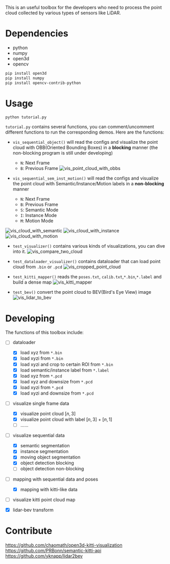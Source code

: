 This is an useful toolbox for the developers who need to process the point cloud collected by various types of sensors like LiDAR.

# Dependencies
- python
- numpy
- open3d
- opencv
```bash
pip install open3d
pip install numpy
pip install opencv-contrib-python
```

# Usage

```bash
python tutorial.py
```

`tutorial.py` contains several functions, you can comment/uncomment different functions to run the corresponding demos. Here are the functions:
- `vis_sequential_object()`  will read the configs and visualize the point cloud with OBB(Oriented Bounding Boxes) in a **blocking** manner (the non-blocking program is still under developing)
	- `N`: Next Frame
	- `B`: Previous Frame
![vis_point_cloud_with_obbs](./pics/vis_point_cloud_with_obbs.png)

- `vis_sequential_sem_inst_motion()`  will read the configs and visualize the point cloud with Semantic/Instance/Motion labels in a **non-blocking** manner 
	- `N`: Next Frame
	- `B`: Previous Frame
	- `S`: Semantic Mode
	- `I`: Instance Mode
	- `M`: Motion Mode


![vis_cloud_with_semantic](./pics/vis_cloud_with_semantic.png)
![vis_cloud_with_instance](./pics/vis_cloud_with_instance.png)
![vis_cloud_with_motion](./pics/vis_cloud_with_motion.png)


- `test_visualizer()`  contains various kinds of visualizations, you can dive into it.
![vis_compare_two_cloud](./pics/vis_compare_two_cloud.png)

- `test_dataloader_visualizer()`  contains dataloader that can load point cloud from `.bin` or `.pcd`
![vis_cropped_point_cloud](./pics/vis_cropped_point_cloud.png)

- `test_kitti_mapper()` reads the `poses.txt`, `calib.txt`,`*.bin`,`*.label` and build a dense map
![vis_kitti_mapper](./pics/vis_kitti_mapper.png)

- `test_bev()` convert the point cloud to BEV(Bird's Eye View) image
![vis_lidar_to_bev](./pics/vis_lidar_to_bev.png)

# Developing

The functions of this toolbox include:
- [ ] dataloader
	- [x] load xyz from `*.bin`
	- [x] load xyzi from `*.bin`
	- [x] load xyzi and crop to certain ROI from `*.bin`
	- [x] load semantic/instance label from `*.label`
	- [x] load xyz from `*.pcd`
	- [x] load xyz and downsize from `*.pcd`
	- [x] load xyzi from `*.pcd`
	- [x] load xyzi and downsize from `*.pcd`
- [ ] visualize single frame data
	- [x] visualize point cloud $[n,3]$ 
	- [x] visualize point cloud with label $[n,3]$ + $[n,1]$
	- [ ] ……
- [ ] visualize sequential data
	- [x] semantic segmentation
	- [x] instance segmentation
	- [x] moving object segmentation
	- [x] object detection blocking
	- [ ] object detection non-blocking
- [ ] mapping with sequential data and poses
	- [x] mapping with kitti-like data
- [ ] visualize kitti point cloud map
- [x] lidar-bev transform


# Contribute

https://github.com/chaomath/open3d-kitti-visualization
https://github.com/PRBonn/semantic-kitti-api
https://github.com/yknapp/lidar2bev

